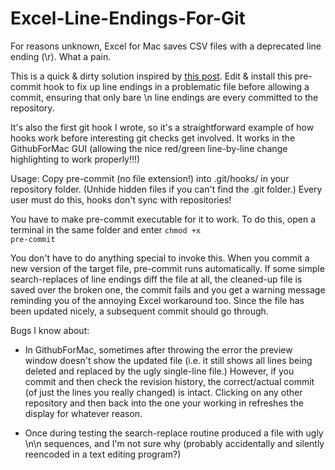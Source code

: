# Excel-Line-Endings-For-Git

For reasons unknown, Excel for Mac saves CSV files with a deprecated line ending (\\r). What a pain.

This is a quick & dirty solution inspired by <a href="http://nicercode.github.io/blog/2013-04-30-excel-and-line-endings/">this post</a>. Edit & install this pre-commit hook to fix up line endings in a problematic file before allowing a commit, ensuring that only bare \\n line endings are every committed to the repository.  

It's also the first git hook I wrote, so it's a straightforward example of how hooks work before interesting git checks get involved.  It works in the GithubForMac GUI (allowing the nice red/green line-by-line change highlighting to work properly!!!) 

Usage: 
Copy pre-commit (no file extension!) into .git/hooks/ in your repository folder. (Unhide hidden files if you can't find the .git folder.)  Every user must do this, hooks don't sync with repositories!  

You have to make pre-commit executable for it to work. To do this, open a terminal in the same folder and enter <code>chmod +x pre-commit</code>

You don't have to do anything special to invoke this.  When you commit a new version of the target file, pre-commit runs automatically. If some simple search-replaces of line endings diff the file at all, the cleaned-up file is saved over the broken one, the commit fails and you get a warning message reminding you of the annoying Excel workaround too.  Since the file has been updated nicely, a subsequent commit should go through.

Bugs I know about:
* In GithubForMac, sometimes after throwing the error the preview window doesn't show the updated file (i.e. it still shows all lines being deleted and replaced by the ugly single-line file.)  However, if you commit and then check the revision history, the correct/actual commit (of just the lines you really changed) is intact.  Clicking on any other repository and then back into the one your working in refreshes the display for whatever reason.

* Once during testing the search-replace routine produced a file with ugly \\n\\n sequences, and I'm not sure why (probably accidentally and silently reencoded in a text editing program?)
